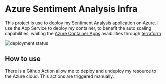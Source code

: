 # Azure Sentiment Analysis Infra

This project is use to deploy my Sentiment Analysis application on Azure.
I use the App Service to deploy my container, to benefit the auto scaling capabilities, waiting the [Azure Container Apps](https://azure.microsoft.com/en-us/services/container-apps/#features) avaibilities through [terraform](https://github.com/hashicorp/terraform-provider-azurerm/issues/14122)

![deployment status](https://github.com/rtrompier/azure-sentiment-analysis-infra/actions/workflows/container_deploy.yml/badge.svg)


## How to use

There is a Github Action allow me to deploy and undeploy my resource to the Azure cloud.
This actions are triggered manually.
